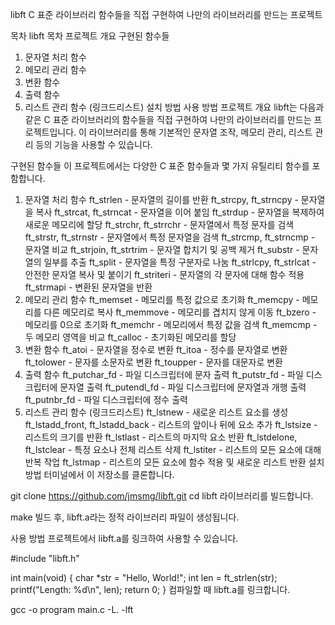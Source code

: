 libft
C 표준 라이브러리 함수들을 직접 구현하여 나만의 라이브러리를 만드는 프로젝트

목차
libft
목차
프로젝트 개요
구현된 함수들
1. 문자열 처리 함수
2. 메모리 관리 함수
3. 변환 함수
4. 출력 함수
5. 리스트 관리 함수 (링크드리스트)
설치 방법
사용 방법
프로젝트 개요
libft는 다음과 같은 C 표준 라이브러리의 함수들을 직접 구현하여 나만의 라이브러리를 만드는 프로젝트입니다. 이 라이브러리를 통해 기본적인 문자열 조작, 메모리 관리, 리스트 관리 등의 기능을 사용할 수 있습니다.

구현된 함수들
이 프로젝트에서는 다양한 C 표준 함수들과 몇 가지 유틸리티 함수를 포함합니다.

1. 문자열 처리 함수
ft_strlen - 문자열의 길이를 반환
ft_strcpy, ft_strncpy - 문자열을 복사
ft_strcat, ft_strncat - 문자열을 이어 붙임
ft_strdup - 문자열을 복제하여 새로운 메모리에 할당
ft_strchr, ft_strrchr - 문자열에서 특정 문자를 검색
ft_strstr, ft_strnstr - 문자열에서 특정 문자열을 검색
ft_strcmp, ft_strncmp - 문자열 비교
ft_strjoin, ft_strtrim - 문자열 합치기 및 공백 제거
ft_substr - 문자열의 일부를 추출
ft_split - 문자열을 특정 구분자로 나눔
ft_strlcpy, ft_strlcat - 안전한 문자열 복사 및 붙이기
ft_striteri - 문자열의 각 문자에 대해 함수 적용
ft_strmapi - 변환된 문자열을 반환
2. 메모리 관리 함수
ft_memset - 메모리를 특정 값으로 초기화
ft_memcpy - 메모리를 다른 메모리로 복사
ft_memmove - 메모리를 겹치지 않게 이동
ft_bzero - 메모리를 0으로 초기화
ft_memchr - 메모리에서 특정 값을 검색
ft_memcmp - 두 메모리 영역을 비교
ft_calloc - 초기화된 메모리를 할당
3. 변환 함수
ft_atoi - 문자열을 정수로 변환
ft_itoa - 정수를 문자열로 변환
ft_tolower - 문자를 소문자로 변환
ft_toupper - 문자를 대문자로 변환
4. 출력 함수
ft_putchar_fd - 파일 디스크립터에 문자 출력
ft_putstr_fd - 파일 디스크립터에 문자열 출력
ft_putendl_fd - 파일 디스크립터에 문자열과 개행 출력
ft_putnbr_fd - 파일 디스크립터에 정수 출력
5. 리스트 관리 함수 (링크드리스트)
ft_lstnew - 새로운 리스트 요소를 생성
ft_lstadd_front, ft_lstadd_back - 리스트의 앞이나 뒤에 요소 추가
ft_lstsize - 리스트의 크기를 반환
ft_lstlast - 리스트의 마지막 요소 반환
ft_lstdelone, ft_lstclear - 특정 요소나 전체 리스트 삭제
ft_lstiter - 리스트의 모든 요소에 대해 반복 작업
ft_lstmap - 리스트의 모든 요소에 함수 적용 및 새로운 리스트 반환
설치 방법
터미널에서 이 저장소를 클론합니다.

git clone https://github.com/jmsmg/libft.git
cd libft
라이브러리를 빌드합니다.

make
빌드 후, libft.a라는 정적 라이브러리 파일이 생성됩니다.

사용 방법
프로젝트에서 libft.a를 링크하여 사용할 수 있습니다.

#include "libft.h"

int main(void) {
    char *str = "Hello, World!";
    int len = ft_strlen(str);
    printf("Length: %d\n", len);
    return 0;
}
컴파일할 때 libft.a를 링크합니다.

gcc -o program main.c -L. -lft
